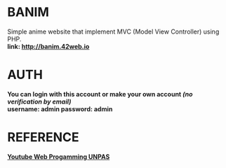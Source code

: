 # BANIM

Simple anime website that implement MVC (Model View Controller) using PHP.
<br>
<b>link:<b> <a href="http://banim.42web.io" target="_blank">http://banim.42web.io</a>

# AUTH

You can login with this account or make your own account <i>(no verification by email)</i>
<br>
username: admin
password: admin

# REFERENCE

<a href="https://www.youtube.com/playlist?list=PLFIM0718LjIVEh_d-h5wAjsdv2W4SAtkx">Youtube Web Progamming UNPAS</a>
